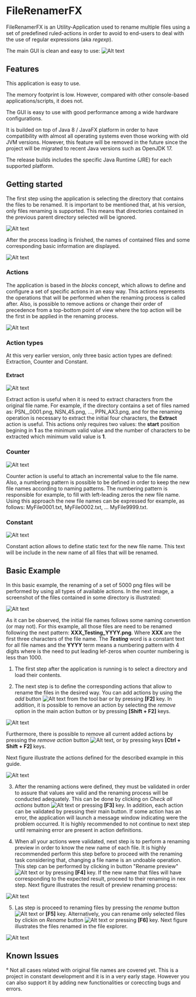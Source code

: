 # FileRenamerFX
FileRenamerFX is an Utility-Application used to rename multiple files using a set of predefined ruled-actions in order 
to avoid to end-users to deal with the use of regular expressions (aka *regexp*).

The main GUI is clean and easy to use:
![Alt text](readme/images/01_MainWindow.png?raw=true "FileRenamerFX main window")

## Features
This application is easy to use.

The memory footprint is low. However, compared with other console-based applications/scripts, it does not.

The GUI is easy to use with good performance among a wide hardware configurations.

It is builded on top of Java 8 / JavaFX platform in order to have compatibility with almost all operating systems even those working with old JVM versions. However, this feature will be removed in the future since the project will be migrated to recent Java versions such as OpenJDK 17.

The release builds includes the specific Java Runtime (JRE) for each supported platform.

## Getting started
The first step using the application is selecting the directory that contains the files to be renamed. It is important to be mentioned that, at his version, only files renaming is supported. This means that directories contained in the previous parent directory selected will be ignored.

![Alt text](readme/images/04_LoadingDirectoryContents.png?raw=true "FileRenamerFX - Selecting a directory and loading their contents.")

After the process loading is finished, the names of contained files and some corresponding basic information are displayed.

![Alt text](readme/images/05_DirectoryContentsLoaded.png?raw=true "FileRenamerFX - Displaying directory files content.")

### Actions
The application is based in the *blocks* concept, which allows to define and configure a set of specific actions in an easy way. 
This actions represents the operations that will be performed when the renaming process is called after. 
Also, is possible to remove actions or change their order of precedence from a top-bottom point of view where the top action
will be the first in be applied in the renaming process.

![Alt text](readme/images/03_ActionTypes.png?raw=true "FileRenamerFX - Action types")
### Action types
At this very earlier version, only three basic action types are defined: Extraction, Counter and Constant.
#### Extract
![Alt text](readme/images/02_ActionExtract_NotChecked.png?raw=true "FileRenamerFX - Extract action.")

Extract action is useful when it is need to extract characters from the original file name. 
For example, if the directory contains a set of files named as: PSN__0001.png, NSN_45.png, ..., PPN_AX3.png,
and for the renaming operation is necessary to extract the initial four characters, the **Extract** action is useful.
This actions only requires two values: the **start** position begining in **1** as the minimum valid value and the number of characters to be extracted which minimum valid value is **1**.

### Counter
![Alt text](readme/images/02_ActionCounter_NotChecked.png?raw=true "FileRenamerFX - Counter action.")

Counter action is useful to attach an incremental value to the file name. Also, a numbering pattern is possible to be defined 
in order to keep the new file names according to naming patterns. The numbering pattern is responsible for example, to fill with left-leading zeros 
the new file name. Using this approach the new file names can be expressed for example, as follows: MyFile0001.txt, MyFile0002.txt, ... MyFile9999.txt.

### Constant
![Alt text](readme/images/02_ActionConstant_NotChecked.png?raw=true "FileRenamerFX - Constant action.")

Constant action allows to define static text for the new file name. This text will be include in the new name of all files that will be renamed.

## Basic Example
In this basic example, the renaming of a set of 5000 png files will be performed by using all types of available actions.
In the next image, a screenshot of the files contained in some directory is illustrated:

![Alt text](readme/images/10_OriginalFiles.png?raw=true "FileRenamerFX - Original files.")

As it can be observed, the initial file names follows some naming convention (or may not). For this example, all those files are need to
be renamed following the next pattern: **XXX_Testing_YYYY.png**. Where **XXX** are the first three characters of the file name. The **_Testing_** word is a constant text for all file names and the **YYYY** term means a numbering pattern with 4 digits where is the need to put leading lef-zeros when counter numbering is less than 1000.

1. The first step after the application is running is to select a directory and load their contents.

2. The next step is to define the corresponding actions that allow to rename the files in the desired way. You can add actions by using the *add* button ![Alt text](readme/images/13_01_ButtonAddAction.png?raw=true "FileRenamerFX - Add Action.") from the tool bar or by pressing **[F2]** key. In addition, it is possible to remove an action by selecting the *remove* option in the main action button or by pressing **[Shift + F2]** keys. 

![Alt text](readme/images/14_RemoveAction.png?raw=true "FileRenamerFX - Remove action.")

Furthermore, there is possible to remove all current added actions by pressing the *remove action* button ![Alt text](readme/images/13_02_ButtonRemoveAllActions.png?raw=true "FileRenamerFX - Remove all actions."), or by pressing keys **[Ctrl + Shift + F2]** keys.

Next figure illustrate the actions defined for the described example in this guide.

![Alt text](readme/images/06_ActionsNotChecked_01.png?raw=true "FileRenamerFX - Actions definition.")
     
3. After the renaming actions were defined, they must be validated in order to assure that values are valid and the renaming process will be conducted adequately. This can be done by clicking on *Check all actions* button ![Alt text](readme/images/13_03_ButtonCheckAllActions.png?raw=true "FileRenamerFX - Add Action.") or pressing **[F3]** key. In addition, each action can be validated by pressing their main button. If some action has an error, the application will launch a message window indicating were the problem occurred. It is highly recommended to not continue to next step until remaining error are present in action definitions.

4. When all your actions were validated, next step is to perform a renaming preview in order to know the new name of each file. It is highly recommended perform this step before to proceed with the renaming task considering that, changing a file name is an undoable operation. This step can be performed by clicking in button "Rename preview" ![Alt text](readme/images/13_04_ButtonRenamingPreview.png?raw=true "FileRenamerFX - Add Action.") or by pressing **[F4]** key. If the new name that files will have corresponding to the expected result, proceed to their renaming in nex step. Next figure illustrates the result of preview renaming process:

![Alt text](readme/images/09_renamingPreviewResult.png?raw=true "FileRenamerFX - Add Action.")

5. Las step is proceed to renaming files by pressing the *rename* button ![Alt text](readme/images/13_05_ButtonRenameAll.png?raw=true "FileRenamerFX - Add Action.") or **[F5]**  key. Alternatively, you can rename only selected files by clickin on *Rename* button ![Alt text](readme/images/13_05_ButtonRenameSelection.png?raw=true "FileRenamerFX - Add Action.") or pressing **[F6]** key. Next figure illustrates the files renamed in the file explorer.

![Alt text](readme/images/12_RenamingResult.png?raw=true "FileRenamerFX - Add Action.")

## Known Issues
°    Not all cases related with original file names are covered yet. This is a project in constant development and it is in a very early stage. However you can also support it by adding new functionalities or coreccting bugs and errors.
